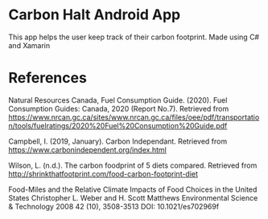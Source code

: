 # Carbon Halt Android App
This app helps the user keep track of their carbon footprint. Made using C# and Xamarin

# References

Natural Resources Canada, Fuel Consumption Guide. (2020). Fuel Consumption Guides: Canada, 2020 (Report No.7). Retrieved from https://www.nrcan.gc.ca/sites/www.nrcan.gc.ca/files/oee/pdf/transportation/tools/fuelratings/2020%20Fuel%20Consumption%20Guide.pdf

Campbell, I. (2019, January). Carbon Independant. Retrieved from https://www.carbonindependent.org/index.html

Wilson, L. (n.d.). The carbon foodprint of 5 diets compared. Retrieved from http://shrinkthatfootprint.com/food-carbon-footprint-diet

Food-Miles and the Relative Climate Impacts of Food Choices in the United States
Christopher L. Weber and H. Scott Matthews
Environmental Science & Technology 2008 42 (10), 3508-3513
DOI: 10.1021/es702969f
